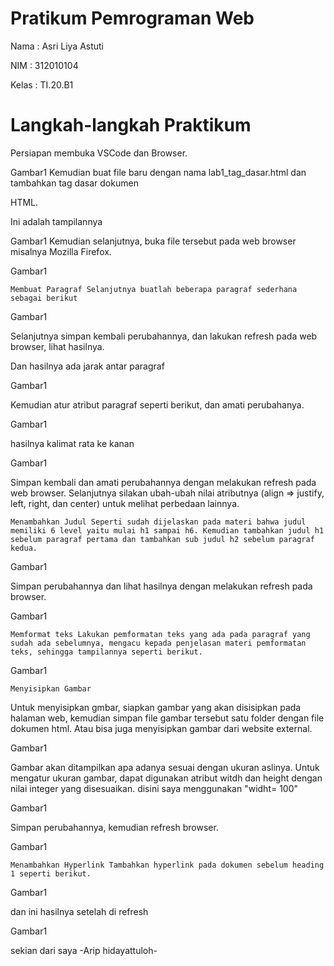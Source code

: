 # Pratikum Pemrograman Web

Nama    : Asri Liya Astuti

NIM     : 312010104

Kelas   : TI.20.B1

# Langkah-langkah Praktikum

Persiapan membuka VSCode dan Browser.

Gambar1
Kemudian buat file baru dengan nama lab1_tag_dasar.html dan tambahkan tag dasar dokumen

HTML.

Ini adalah tampilannya

Gambar1
Kemudian selanjutnya, buka file tersebut pada web browser misalnya Mozilla Firefox.

Gambar1

    Membuat Paragraf Selanjutnya buatlah beberapa paragraf sederhana sebagai berikut

Gambar1

Selanjutnya simpan kembali perubahannya, dan lakukan refresh pada web browser, lihat hasilnya.

Dan hasilnya ada jarak antar paragraf

Gambar1

Kemudian atur atribut paragraf seperti berikut, dan amati perubahanya.

Gambar1

hasilnya kalimat rata ke kanan

Gambar1

Simpan kembali dan amati perubahannya dengan melakukan refresh pada web browser. Selanjutnya silakan ubah-ubah nilai atributnya (align => justify, left, right, dan center) untuk melihat perbedaan lainnya.

    Menambahkan Judul Seperti sudah dijelaskan pada materi bahwa judul memiliki 6 level yaitu mulai h1 sampai h6. Kemudian tambahkan judul h1 sebelum paragraf pertama dan tambahkan sub judul h2 sebelum paragraf kedua.

Gambar1

Simpan perubahannya dan lihat hasilnya dengan melakukan refresh pada browser.

Gambar1

    Memformat teks Lakukan pemformatan teks yang ada pada paragraf yang sudah ada sebelumnya, mengacu kepada penjelasan materi pemformatan teks, sehingga tampilannya seperti berikut.

Gambar1

    Menyisipkan Gambar

Untuk menyisipkan gmbar, siapkan gambar yang akan disisipkan pada halaman web, kemudian simpan file gambar tersebut satu folder dengan file dokumen html. Atau bisa juga menyisipkan gambar dari website external.

Gambar1

Gambar akan ditampilkan apa adanya sesuai dengan ukuran aslinya. Untuk mengatur ukuran gambar, dapat digunakan atribut witdh dan height dengan nilai integer yang disesuaikan. disini saya menggunakan "widht= 100"

Gambar1

Simpan perubahannya, kemudian refresh browser.

Gambar1

    Menambahkan Hyperlink Tambahkan hyperlink pada dokumen sebelum heading 1 seperti berikut.

Gambar1

dan ini hasilnya setelah di refresh

Gambar1

sekian dari saya -Arip hidayattuloh-
